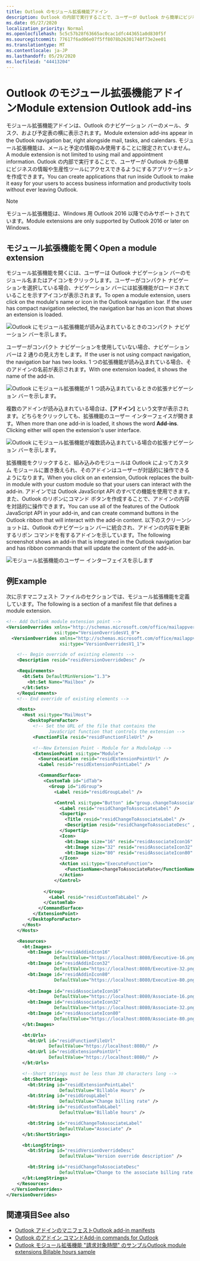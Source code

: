 ```yaml
---
title: Outlook のモジュール拡張機能アドイン
description: Outlook の内部で実行することで、ユーザーが Outlook から簡単にビジネスの情報や生産性ツールにアクセスできるようにするアプリケーションを作成します。
ms.date: 05/27/2020
localization_priority: Normal
ms.openlocfilehash: 5c5c57b28f63665ac0cac1dfc443651a0d830f5f
ms.sourcegitcommit: 77617f6ad06e07f5ff8078b26301748f73e2ee01
ms.translationtype: MT
ms.contentlocale: ja-JP
ms.lasthandoff: 05/29/2020
ms.locfileid: "44413204"
---
```

# <a name="module-extension-outlook-add-ins"></a><span data-ttu-id="66af7-103">Outlook のモジュール拡張機能アドイン</span><span class="sxs-lookup"><span data-stu-id="66af7-103">Module extension Outlook add-ins</span></span>

<span data-ttu-id="66af7-104">モジュール拡張機能アドインは、Outlook のナビゲーション バーのメール、タスク、および予定表の横に表示されます。</span><span class="sxs-lookup"><span data-stu-id="66af7-104">Module extension add-ins appear in the Outlook navigation bar, right alongside mail, tasks, and calendars.</span></span> <span data-ttu-id="66af7-105">モジュール拡張機能は、メールと予定の情報のみ使用することに限定されていません。</span><span class="sxs-lookup"><span data-stu-id="66af7-105">A module extension is not limited to using mail and appointment information.</span></span> <span data-ttu-id="66af7-106">Outlook の内部で実行することで、ユーザーが Outlook から簡単にビジネスの情報や生産性ツールにアクセスできるようにするアプリケーションを作成できます。</span><span class="sxs-lookup"><span data-stu-id="66af7-106">You can create applications that run inside Outlook to make it easy for your users to access business information and productivity tools without ever leaving Outlook.</span></span>

> [!NOTE]
> <span data-ttu-id="66af7-107">モジュール拡張機能は、Windows 用 Outlook 2016 以降でのみサポートされています。</span><span class="sxs-lookup"><span data-stu-id="66af7-107">Module extensions are only supported by Outlook 2016 or later on Windows.</span></span>  

## <a name="open-a-module-extension"></a><span data-ttu-id="66af7-108">モジュール拡張機能を開く</span><span class="sxs-lookup"><span data-stu-id="66af7-108">Open a module extension</span></span>

<span data-ttu-id="66af7-p102">モジュール拡張機能を開くには、ユーザーは Outlook ナビゲーション バーのモジュール名またはアイコンをクリックします。ユーザーがコンパクト ナビゲーションを選択している場合、ナビゲーション バーには拡張機能がロードされていることを示すアイコンが表示されます。</span><span class="sxs-lookup"><span data-stu-id="66af7-p102">To open a module extension, users click on the module's name or icon in the Outlook navigation bar. If the user has compact navigation selected, the navigation bar has an icon that shows an extension is loaded.</span></span>

![Outlook にモジュール拡張機能が読み込まれているときのコンパクト ナビゲーション バーを示します。](../images/outlook-module-navigationbar-compact.png)

<span data-ttu-id="66af7-112">ユーザーがコンパクト ナビゲーションを使用していない場合、ナビゲーション バーは 2 通りの見え方をします。</span><span class="sxs-lookup"><span data-stu-id="66af7-112">If the user is not using compact navigation, the navigation bar has two looks.</span></span> <span data-ttu-id="66af7-113">1 つの拡張機能が読み込まれている場合、そのアドインの名前が表示されます。</span><span class="sxs-lookup"><span data-stu-id="66af7-113">With one extension loaded, it shows the name of the add-in.</span></span>

![Outlook にモジュール拡張機能が 1 つ読み込まれているときの拡張ナビゲーション バーを示します。](../images/outlook-module-navigationbar-one.png)

<span data-ttu-id="66af7-115">複数のアドインが読み込まれている場合は、**[アドイン]** という文字が表示されます。どちらをクリックしても、拡張機能のユーザー インターフェイスが開きます。</span><span class="sxs-lookup"><span data-stu-id="66af7-115">When more than one add-in is loaded, it shows the word **Add-ins**. Clicking either will open the extension's user interface.</span></span>

![Outlook にモジュール拡張機能が複数読み込まれている場合の拡張ナビゲーション バーを示します。](../images/outlook-module-navigationbar-more.png)

<span data-ttu-id="66af7-117">拡張機能をクリックすると、組み込みのモジュールは Outlook によってカスタム モジュールに置き換えられ、そのアドインはユーザーが対話的に操作できるようになります。</span><span class="sxs-lookup"><span data-stu-id="66af7-117">When you click on an extension, Outlook replaces the built-in module with your custom module so that your users can interact with the add-in.</span></span> <span data-ttu-id="66af7-118">アドインでは Outlook JavaScript API のすべての機能を使用できます。また、Outlook のリボンにコマンド ボタンを作成することで、アドインの内容を対話的に操作できます。</span><span class="sxs-lookup"><span data-stu-id="66af7-118">You can use all of the features of the Outlook JavaScript API in your add-in, and can create command buttons in the Outlook ribbon that will interact with the add-in content.</span></span> <span data-ttu-id="66af7-119">以下のスクリーンショットは、Outlook のナビゲーション バーに統合され、アドインの内容を更新するリボン コマンドを有するアドインを示しています。</span><span class="sxs-lookup"><span data-stu-id="66af7-119">The following screenshot shows an add-in that is integrated in the Outlook navigation bar and has ribbon commands that will update the content of the add-in.</span></span>

![モジュール拡張機能のユーザー インターフェイスを示します](../images/outlook-module-extension.png)

## <a name="example"></a><span data-ttu-id="66af7-121">例</span><span class="sxs-lookup"><span data-stu-id="66af7-121">Example</span></span>

<span data-ttu-id="66af7-122">次に示すマニフェスト ファイルのセクションでは、モジュール拡張機能を定義しています。</span><span class="sxs-lookup"><span data-stu-id="66af7-122">The following is a section of a manifest file that defines a module extension.</span></span>

```xml
<!-- Add Outlook module extension point -->
<VersionOverrides xmlns="http://schemas.microsoft.com/office/mailappversionoverrides"
                  xsi:type="VersionOverridesV1_0">
  <VersionOverrides xmlns="http://schemas.microsoft.com/office/mailappversionoverrides/1.1"
                    xsi:type="VersionOverridesV1_1">

    <!-- Begin override of existing elements -->
    <Description resid="residVersionOverrideDesc" />

    <Requirements>
      <bt:Sets DefaultMinVersion="1.3">
        <bt:Set Name="Mailbox" />
      </bt:Sets>
    </Requirements>
    <!-- End override of existing elements -->

    <Hosts>
      <Host xsi:type="MailHost">
        <DesktopFormFactor>
          <!-- Set the URL of the file that contains the
                JavaScript function that controls the extension -->
          <FunctionFile resid="residFunctionFileUrl" />

          <!--New Extension Point - Module for a ModuleApp -->
          <ExtensionPoint xsi:type="Module">
            <SourceLocation resid="residExtensionPointUrl" />
            <Label resid="residExtensionPointLabel" />

            <CommandSurface>
              <CustomTab id="idTab">
                <Group id="idGroup">
                  <Label resid="residGroupLabel" />

                  <Control xsi:type="Button" id="group.changeToAssociate">
                    <Label resid="residChangeToAssociateLabel" />
                    <Supertip>
                      <Title resid="residChangeToAssociateLabel" />
                      <Description resid="residChangeToAssociateDesc" />
                    </Supertip>
                    <Icon>
                      <bt:Image size="16" resid="residAssociateIcon16" />
                      <bt:Image size="32" resid="residAssociateIcon32" />
                      <bt:Image size="80" resid="residAssociateIcon80" />
                    </Icon>
                    <Action xsi:type="ExecuteFunction">
                      <FunctionName>changeToAssociateRate</FunctionName>
                    </Action>
                  </Control>
                  
              </Group>
                <Label resid="residCustomTabLabel" />
              </CustomTab>
            </CommandSurface>
          </ExtensionPoint>
        </DesktopFormFactor>
      </Host>
    </Hosts>

    <Resources>
      <bt:Images>
        <bt:Image id="residAddinIcon16" 
                  DefaultValue="https://localhost:8080/Executive-16.png" />
        <bt:Image id="residAddinIcon32" 
                  DefaultValue="https://localhost:8080/Executive-32.png" />
        <bt:Image id="residAddinIcon80" 
                  DefaultValue="https://localhost:8080/Executive-80.png" />
      
        <bt:Image id="residAssociateIcon16" 
                  DefaultValue="https://localhost:8080/Associate-16.png" />
        <bt:Image id="residAssociateIcon32" 
                  DefaultValue="https://localhost:8080/Associate-32.png" />
        <bt:Image id="residAssociateIcon80" 
                  DefaultValue="https://localhost:8080/Associate-80.png" />
      </bt:Images>

      <bt:Urls>
        <bt:Url id="residFunctionFileUrl" 
                DefaultValue="https://localhost:8080/" />
        <bt:Url id="residExtensionPointUrl" 
                DefaultValue="https://localhost:8080/" />
      </bt:Urls>

      <!--Short strings must be less than 30 characters long -->
      <bt:ShortStrings>
        <bt:String id="residExtensionPointLabel" 
                    DefaultValue="Billable Hours" />
        <bt:String id="residGroupLabel" 
                    DefaultValue="Change billing rate" />
        <bt:String id="residCustomTabLabel" 
                    DefaultValue="Billable hours" />

        <bt:String id="residChangeToAssociateLabel" 
                    DefaultValue="Associate" />
      </bt:ShortStrings>

      <bt:LongStrings>
        <bt:String id="residVersionOverrideDesc" 
                    DefaultValue="Version override description" />

        <bt:String id="residChangeToAssociateDesc" 
                    DefaultValue="Change to the associate billing rate: $127/hr" />
      </bt:LongStrings>
    </Resources>
  </VersionOverrides>
</VersionOverrides>
```

## <a name="see-also"></a><span data-ttu-id="66af7-123">関連項目</span><span class="sxs-lookup"><span data-stu-id="66af7-123">See also</span></span>

- [<span data-ttu-id="66af7-124">Outlook アドインのマニフェスト</span><span class="sxs-lookup"><span data-stu-id="66af7-124">Outlook add-in manifests</span></span>](manifests.md)
- [<span data-ttu-id="66af7-125">Outlook のアドイン コマンド</span><span class="sxs-lookup"><span data-stu-id="66af7-125">Add-in commands for Outlook</span></span>](add-in-commands-for-outlook.md)
- [<span data-ttu-id="66af7-126">Outlook モジュール拡張機能 "請求対象時間" のサンプル</span><span class="sxs-lookup"><span data-stu-id="66af7-126">Outlook module extensions Billable hours sample</span></span>](https://github.com/OfficeDev/Outlook-Add-in-JavaScript-ModuleExtension)
